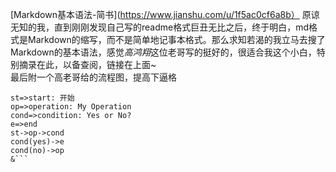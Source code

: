 [Markdown基本语法-简书](https://www.jianshu.com/u/1f5ac0cf6a8b）
原谅无知的我，直到刚刚发现自己写的readme格式巨丑无比之后，终于明白，md格式是Markdown的缩写，而不是简单地记事本格式。那么求知若渴的我立马去搜了Markdown的基本语法，感觉*高鸿翔*这位老哥写的挺好的，很适合我这个小白，特别摘录在此，以备查阅，链接在上面~  
最后附一个高老哥给的流程图，提高下逼格
```flow
st=>start: 开始
op=>operation: My Operation
cond=>condition: Yes or No?
e=>end
st->op->cond
cond(yes)->e
cond(no)->op
&```
